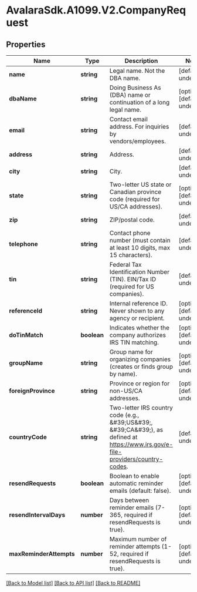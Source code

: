# AvalaraSdk.A1099.V2.CompanyRequest

## Properties

Name | Type | Description | Notes
------------ | ------------- | ------------- | -------------
**name** | **string** | Legal name. Not the DBA name. | [default to undefined]
**dbaName** | **string** | Doing Business As (DBA) name or continuation of a long legal name. | [optional] [default to undefined]
**email** | **string** | Contact email address. For inquiries by vendors/employees. | [default to undefined]
**address** | **string** | Address. | [default to undefined]
**city** | **string** | City. | [default to undefined]
**state** | **string** | Two-letter US state or Canadian province code (required for US/CA addresses). | [optional] [default to undefined]
**zip** | **string** | ZIP/postal code. | [default to undefined]
**telephone** | **string** | Contact phone number (must contain at least 10 digits, max 15 characters). | [default to undefined]
**tin** | **string** | Federal Tax Identification Number (TIN). EIN/Tax ID (required for US companies). | [default to undefined]
**referenceId** | **string** | Internal reference ID. Never shown to any agency or recipient. | [optional] [default to undefined]
**doTinMatch** | **boolean** | Indicates whether the company authorizes IRS TIN matching. | [optional] [default to undefined]
**groupName** | **string** | Group name for organizing companies (creates or finds group by name). | [optional] [default to undefined]
**foreignProvince** | **string** | Province or region for non-US/CA addresses. | [optional] [default to undefined]
**countryCode** | **string** | Two-letter IRS country code (e.g., \&#39;US\&#39;, \&#39;CA\&#39;), as defined at https://www.irs.gov/e-file-providers/country-codes. | [default to undefined]
**resendRequests** | **boolean** | Boolean to enable automatic reminder emails (default: false). | [optional] [default to undefined]
**resendIntervalDays** | **number** | Days between reminder emails (7-365, required if resendRequests is true). | [optional] [default to undefined]
**maxReminderAttempts** | **number** | Maximum number of reminder attempts (1-52, required if resendRequests is true). | [optional] [default to undefined]

[[Back to Model list]](../../../README.md#documentation-for-models) [[Back to API list]](../../../README.md#documentation-for-api-endpoints) [[Back to README]](../../../README.md)

